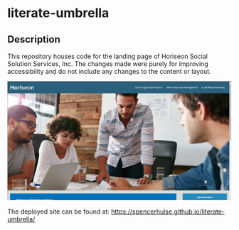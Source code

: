 # literate-umbrella

## Description
This repository houses code for the landing page of Horiseon Social Solution Services, Inc. The changes made were purely for improving accessibility and do not include any changes to the content or layout.

![alt text](./assets/images/website-screenshot.png)

The deployed site can be found at:
https://spencerhulse.github.io/literate-umbrella/